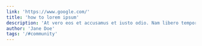 ```yaml
---
link: 'https://www.google.com/'
title: 'how to lorem ipsum'
description: 'At vero eos et accusamus et iusto odio. Nam libero tempore, cum soluta nobis est bleh.At vero eos et accusamus et iusto odio. Nam libero tempore, cum soluta nobis est bleh.'
author: 'Jane Doe'
tags: '/#community'
---
```


